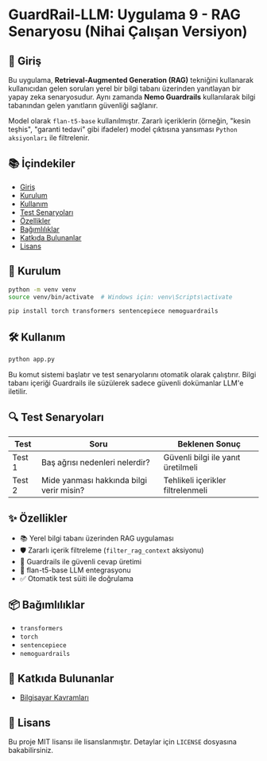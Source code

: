 # GuardRail-LLM: Uygulama 9 - RAG Senaryosu (Nihai Çalışan Versiyon)

## 🧩 Giriş

Bu uygulama, **Retrieval-Augmented Generation (RAG)** tekniğini kullanarak kullanıcıdan gelen soruları yerel bir bilgi tabanı üzerinden yanıtlayan bir yapay zeka senaryosudur. Aynı zamanda **Nemo Guardrails** kullanılarak bilgi tabanından gelen yanıtların güvenliği sağlanır.

Model olarak `flan-t5-base` kullanılmıştır. Zararlı içeriklerin (örneğin, "kesin teşhis", "garanti tedavi" gibi ifadeler) model çıktısına yansıması `Python aksiyonları` ile filtrelenir.

## 📚 İçindekiler

- [Giriş](#-giriş)
- [Kurulum](#-kurulum)
- [Kullanım](#-kullanım)
- [Test Senaryoları](#-test-senaryoları)
- [Özellikler](#-özellikler)
- [Bağımlılıklar](#-bağımlılıklar)
- [Katkıda Bulunanlar](#-katkıda-bulunanlar)
- [Lisans](#-lisans)

## 🚀 Kurulum

```bash
python -m venv venv
source venv/bin/activate  # Windows için: venv\Scripts\activate

pip install torch transformers sentencepiece nemoguardrails
```

## 🛠️ Kullanım

```bash
python app.py
```

Bu komut sistemi başlatır ve test senaryolarını otomatik olarak çalıştırır. Bilgi tabanı içeriği Guardrails ile süzülerek sadece güvenli dokümanlar LLM'e iletilir.

## 🔍 Test Senaryoları

| Test | Soru | Beklenen Sonuç |
|------|------|----------------|
| Test 1 | Baş ağrısı nedenleri nelerdir? | Güvenli bilgi ile yanıt üretilmeli |
| Test 2 | Mide yanması hakkında bilgi verir misin? | Tehlikeli içerikler filtrelenmeli |

## ✨ Özellikler

- 📚 Yerel bilgi tabanı üzerinden RAG uygulaması
- 🛡️ Zararlı içerik filtreleme (`filter_rag_context` aksiyonu)
- 🔐 Guardrails ile güvenli cevap üretimi
- 💬 flan-t5-base LLM entegrasyonu
- ✅ Otomatik test süiti ile doğrulama

## 📦 Bağımlılıklar

- `transformers`
- `torch`
- `sentencepiece`
- `nemoguardrails`

## 👥 Katkıda Bulunanlar

- [Bilgisayar Kavramları](https://github.com/BilgisayarKavramlari)

## 📝 Lisans

Bu proje MIT lisansı ile lisanslanmıştır. Detaylar için `LICENSE` dosyasına bakabilirsiniz.
